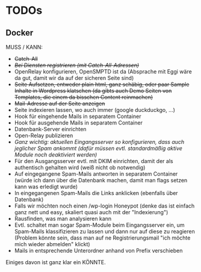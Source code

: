 # TODOs

## Docker
MUSS / KANN:
* ~~Catch-All~~
* *~~Bei Diensten registrieren (mit Catch-All-Adressen)~~*
* OpenRelay konfigurieren, OpenSMPTD ist da (Absprache mit Eggi wäre da gut, damit wir da auf der sicheren Seite sind)
* ~~Seite Aufsetzen, entweder plain html, ganz schäbig, oder paar Sample Inhalte in Wordpress klatschen (da gibts auch Demo Seiten von Templates, die einem da bisschen Content reinmachen)~~
* ~~Mail-Adresse auf der Seite anzeigen~~
* Seite indexieren lassen, wo auch immer (google duckduckgo, ...)
* Hook für eingehende Mails in separatem Container
* Hook für ausgehende Mails in separatem Container
* Datenbank-Server einrichten
* Open-Relay publizieren
* *Ganz wichtig: aktuellen Eingangsserver so konfigurieren, dass auch jeglicher Spam ankommt (dafür müssen evtl. standardmäßig aktive Module noch deaktiviert werden)*
* Für den Ausgangsserver evtl. mit DKIM einrichten, damit der als authentisch gehalten wird (weiß nicht ob notwendig)
* Auf eingegangene Spam-Mails antworten in separatem Container (würde ich dann über die Datenbank machen, damit man flags setzen kann was erledigt wurde)
* In eingegangenen Spam-Mails die Links anklicken (ebenfalls über Datenbank)
* Falls wir möchten noch einen /wp-login Honeypot (denke das ist einfach ganz nett und easy, skaliert quasi auch mit der "Indexierung")
* Rausfinden, was man analysieren kann
* Evtl. schaltet man sogar Spam-Module beim Eingangsserver ein, um Spam-Mails klassifizieren zu lassen und dann nur auf diese zu reagieren (Problem könnte sein, dass man auf ne Registrierungsmail "ich möchte mich wieder abmelden" klickt)
* Mails in entsprechende Unterordner anhand von Prefix verschieben

Einiges davon ist ganz klar ein KÖNNTE.
